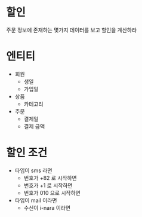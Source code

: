 # 할인

주문 정보에 존재하는 몇가지 데이터를 보고 할인을 계산하라

# 엔티티

- 회원
  - 생일
  - 가입일
- 상품
  - 카테고리
- 주문
  - 결제일
  - 결제 금액

# 할인 조건

- 타입이 sms 라면
  - 번호가 +82 로 시작하면
  - 번호가 +1 로 시작하면
  - 번호가 010 으로 시작하면
- 타입이 mail 이라면
  - 수신이 i-nara 이라면
